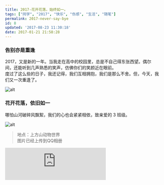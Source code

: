 ```yaml
---
title: 2017-花开花落，始终如一。
tags: ["同学", "2017", "快乐", "伤感", "生活", "随笔"]
permalink: 2017-never-say-bye
id: 8
updated: '2017-08-23 11:30:18'
date: 2017-01-21 21:58:28
---
```


### 告别亦是重逢  
2017，又是新的一年。当我走在高中的校园里，总是不自己得东张西望。偶尔间，还能听到几声熟悉的笑声，仿佛你们的笑颜近在眼前。  
度过了这么些的日子，我还记得，我们互相拥抱，我们是那么不舍。但，今天，我们又一次重逢了。

![alt](https://img.a632079.me/uploads/2017/01/IMG20170120100004.jpg)  

### 花开花落，依旧如一
哪怕山河破碎风飘絮，我们的心也会紧紧相依，致亲爱的 3 班级。

![alt](https://img.a632079.me/uploads/2017/01/P70120_122651.jpg)

> 地点：上方山动物世界  
> 图片已经上传到QQ相册

<iframe frameborder="no" border="0" marginwidth="0" marginheight="0" width="330" height="106" src="https://cdn.a632079.me/163cplayer.html?playlist=27804336&autoplay=true"></iframe>
